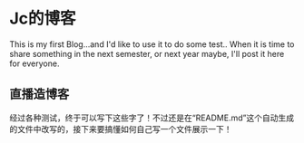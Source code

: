 # Jc的博客
This is my first Blog...and I'd like to use it to do some test..
When it is time to share something in the next semester, or next year maybe,
I'll post it here for everyone.
## 直播造博客
经过各种测试，终于可以写下这些字了！不过还是在“README.md”这个自动生成的文件中改写的，接下来要搞懂如何自己写一个文件展示一下！
